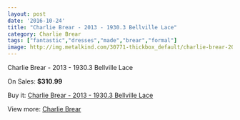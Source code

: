 ```yaml
---
layout: post
date: '2016-10-24'
title: "Charlie Brear - 2013 - 1930.3 Bellville Lace"
category: Charlie Brear
tags: ["fantastic","dresses","made","brear","formal"]
image: http://img.metalkind.com/30771-thickbox_default/charlie-brear-2013-19303-bellville-lace.jpg
---
```

Charlie Brear - 2013 - 1930.3 Bellville Lace

On Sales: **$310.99**
<a href="https://www.metalkind.com/en/charlie-brear/10840-charlie-brear-2013-19303-bellville-lace.html"><amp-img layout="responsive" width="600" height="600" src="//img.metalkind.com/30771-thickbox_default/charlie-brear-2013-19303-bellville-lace.jpg" alt="Charlie Brear - 2013 - 1930.3 Bellville Lace 0" /></a>
<a href="https://www.metalkind.com/en/charlie-brear/10840-charlie-brear-2013-19303-bellville-lace.html"><amp-img layout="responsive" width="600" height="600" src="//img.metalkind.com/30773-thickbox_default/charlie-brear-2013-19303-bellville-lace.jpg" alt="Charlie Brear - 2013 - 1930.3 Bellville Lace 1" /></a>
<a href="https://www.metalkind.com/en/charlie-brear/10840-charlie-brear-2013-19303-bellville-lace.html"><amp-img layout="responsive" width="600" height="600" src="//img.metalkind.com/30774-thickbox_default/charlie-brear-2013-19303-bellville-lace.jpg" alt="Charlie Brear - 2013 - 1930.3 Bellville Lace 2" /></a>
<a href="https://www.metalkind.com/en/charlie-brear/10840-charlie-brear-2013-19303-bellville-lace.html"><amp-img layout="responsive" width="600" height="600" src="//img.metalkind.com/30776-thickbox_default/charlie-brear-2013-19303-bellville-lace.jpg" alt="Charlie Brear - 2013 - 1930.3 Bellville Lace 3" /></a>

Buy it: [Charlie Brear - 2013 - 1930.3 Bellville Lace](https://www.metalkind.com/en/charlie-brear/10840-charlie-brear-2013-19303-bellville-lace.html "Charlie Brear - 2013 - 1930.3 Bellville Lace")

View more: [Charlie Brear](https://www.metalkind.com/en/128-charlie-brear "Charlie Brear")